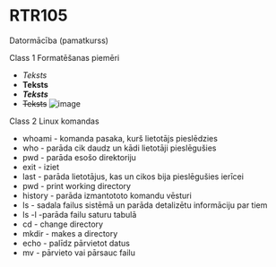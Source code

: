 # RTR105
Datormācība (pamatkurss)

Class 1
Formatēšanas piemēri

- *Teksts*
- **Teksts**
- ***Teksts***
- ~~Teksts~~
![image](https://user-images.githubusercontent.com/90239558/190493051-b9c2409d-2804-483e-9fe3-a716e18042a8.png)

Class 2
Linux komandas

- whoami - komanda pasaka, kurš lietotājs pieslēdzies
- who - parāda cik daudz un kādi lietotāji pieslēgušies
- pwd - parāda esošo direktoriju
- exit - iziet
- last - parāda lietotājus, kas un cikos bija pieslēgušies ierīcei
- pwd - print working directory
- history - parāda izmantototo komandu vēsturi
- ls - sadala failus sistēmā un parāda detalizētu informāciju par tiem
- ls -l -parāda failu saturu tabulā
- cd - change directory
- mkdir - makes a directory
- echo - palīdz pārvietot datus
- mv - pārvieto vai pārsauc failu
